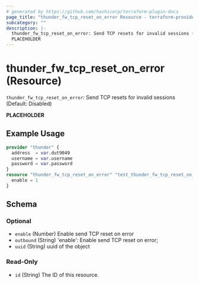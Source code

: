 ```yaml
---
# generated by https://github.com/hashicorp/terraform-plugin-docs
page_title: "thunder_fw_tcp_reset_on_error Resource - terraform-provider-thunder"
subcategory: ""
description: |-
  thunder_fw_tcp_reset_on_error: Send TCP resets for invalid sessions (Default: Disabled)
  PLACEHOLDER
---
```


# thunder_fw_tcp_reset_on_error (Resource)

`thunder_fw_tcp_reset_on_error`: Send TCP resets for invalid sessions (Default: Disabled)

__PLACEHOLDER__

## Example Usage

```terraform
provider "thunder" {
  address  = var.dut9049
  username = var.username
  password = var.password
}
resource "thunder_fw_tcp_reset_on_error" "test_thunder_fw_tcp_reset_on_error" {
  enable = 1
}
```

<!-- schema generated by tfplugindocs -->
## Schema

### Optional

- `enable` (Number) Enable send TCP reset on error
- `outbound` (String) 'enable': Enable send TCP reset on error;
- `uuid` (String) uuid of the object

### Read-Only

- `id` (String) The ID of this resource.


